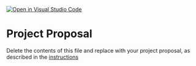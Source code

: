 [![Open in Visual Studio Code](https://classroom.github.com/assets/open-in-vscode-c66648af7eb3fe8bc4f294546bfd86ef473780cde1dea487d3c4ff354943c9ae.svg)](https://classroom.github.com/online_ide?assignment_repo_id=8404729&assignment_repo_type=AssignmentRepo)
# Project Proposal
Delete the contents of this file and replace with your project proposal, as described in the [instructions](./instructions.md)